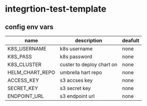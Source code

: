 # integrtion-test-template

## config env vars
| name   |      description      |  deafult |
|----------|-------------|------|
| K8S_USERNAME |  k8s username | none |
| K8S_PASS |    k8s password   |   none |
| K8S_CLUSTER | custer to deploy chart on |    none |
| HELM_CHART_REPO |    umbrella hart repo   |   none |
| ACCESS_KEY | s3 accses key |    none |
| SECRET_KEY | s3 secret key |    none |
| ENDPOINT_URL | s3 endpoint url |    none |